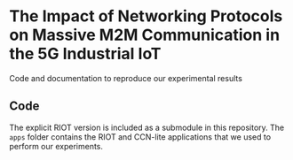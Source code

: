 # The Impact of Networking Protocols on Massive M2M Communication in the 5G Industrial IoT
Code and documentation to reproduce our experimental results

## Code
The explicit RIOT version is included as a submodule in this repository.
The `apps` folder contains the RIOT and CCN-lite applications that we used to perform our experiments.
